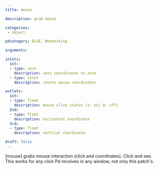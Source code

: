 ```yaml
---
title: mouse

description: grab mouse

categories:
 - object

pdcategory: ELSE, Networking

arguments:

inlets:
  1st:
  - type: zero
    description: sets coordinates to zero
  - type: reset
    description: resets mouse coordinates

outlets:
  1st:
  - type: float
    description: mouse click status (1: on/ 0: off)
  2nd:
  - type: float
    description: horizontal coordinate
  3rd:
  - type: float
    description: vertical coordinate

draft: false
---
```


[mouse] grabs mouse interaction (click and coordinates). Click and see. This works for any click Pd receives in any window, not only this patch's.
